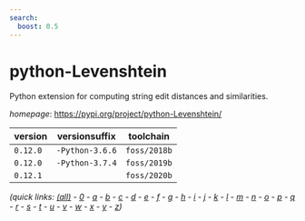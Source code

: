 ```yaml
---
search:
  boost: 0.5
---
```

# python-Levenshtein

Python extension for computing string edit distances and similarities.

*homepage*: <https://pypi.org/project/python-Levenshtein/>

version | versionsuffix | toolchain
--------|---------------|----------
``0.12.0`` | ``-Python-3.6.6`` | ``foss/2018b``
``0.12.0`` | ``-Python-3.7.4`` | ``foss/2019b``
``0.12.1`` |  | ``foss/2020b``


*(quick links: [(all)](../index.md) - [0](../0/index.md) - [a](../a/index.md) - [b](../b/index.md) - [c](../c/index.md) - [d](../d/index.md) - [e](../e/index.md) - [f](../f/index.md) - [g](../g/index.md) - [h](../h/index.md) - [i](../i/index.md) - [j](../j/index.md) - [k](../k/index.md) - [l](../l/index.md) - [m](../m/index.md) - [n](../n/index.md) - [o](../o/index.md) - [p](../p/index.md) - [q](../q/index.md) - [r](../r/index.md) - [s](../s/index.md) - [t](../t/index.md) - [u](../u/index.md) - [v](../v/index.md) - [w](../w/index.md) - [x](../x/index.md) - [y](../y/index.md) - [z](../z/index.md))*

